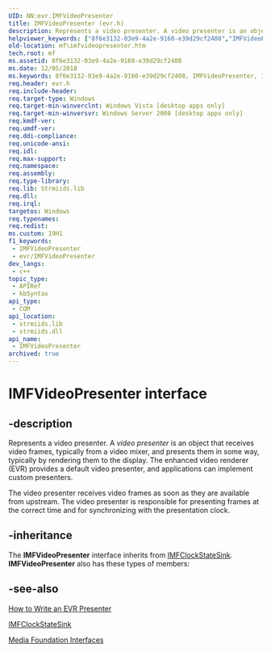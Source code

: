 ```yaml
---
UID: NN:evr.IMFVideoPresenter
title: IMFVideoPresenter (evr.h)
description: Represents a video presenter. A video presenter is an object that receives video frames, typically from a video mixer, and presents them in some way, typically by rendering them to the display.
helpviewer_keywords: ["8f6e3132-03e9-4a2e-9160-e39d29cf2408","IMFVideoPresenter","IMFVideoPresenter interface [Media Foundation]","IMFVideoPresenter interface [Media Foundation]","described","evr/IMFVideoPresenter","mf.imfvideopresenter"]
old-location: mf\imfvideopresenter.htm
tech.root: mf
ms.assetid: 8f6e3132-03e9-4a2e-9160-e39d29cf2408
ms.date: 12/05/2018
ms.keywords: 8f6e3132-03e9-4a2e-9160-e39d29cf2408, IMFVideoPresenter, IMFVideoPresenter interface [Media Foundation], IMFVideoPresenter interface [Media Foundation],described, evr/IMFVideoPresenter, mf.imfvideopresenter
req.header: evr.h
req.include-header: 
req.target-type: Windows
req.target-min-winverclnt: Windows Vista [desktop apps only]
req.target-min-winversvr: Windows Server 2008 [desktop apps only]
req.kmdf-ver: 
req.umdf-ver: 
req.ddi-compliance: 
req.unicode-ansi: 
req.idl: 
req.max-support: 
req.namespace: 
req.assembly: 
req.type-library: 
req.lib: Strmiids.lib
req.dll: 
req.irql: 
targetos: Windows
req.typenames: 
req.redist: 
ms.custom: 19H1
f1_keywords:
 - IMFVideoPresenter
 - evr/IMFVideoPresenter
dev_langs:
 - c++
topic_type:
 - APIRef
 - kbSyntax
api_type:
 - COM
api_location:
 - strmiids.lib
 - strmiids.dll
api_name:
 - IMFVideoPresenter
archived: true
---
```


# IMFVideoPresenter interface


## -description

Represents a video presenter. A <i>video presenter</i> is an object that receives video frames, typically from a video mixer, and presents them in some way, typically by rendering them to the display. The enhanced video renderer (EVR) provides a default video presenter, and applications can implement custom presenters.

The video presenter receives video frames as soon as they are available from upstream. The video presenter is responsible for presenting frames at the correct time and for synchronizing with the presentation clock.

## -inheritance

The <b>IMFVideoPresenter</b> interface inherits from <a href="/windows/desktop/api/mfidl/nn-mfidl-imfclockstatesink">IMFClockStateSink</a>. <b>IMFVideoPresenter</b> also has these types of members:

## -see-also

<a href="/windows/desktop/medfound/how-to-write-an-evr-presenter">How to Write an EVR Presenter</a>



<a href="/windows/desktop/api/mfidl/nn-mfidl-imfclockstatesink">IMFClockStateSink</a>



<a href="/windows/desktop/medfound/media-foundation-interfaces">Media Foundation Interfaces</a>

